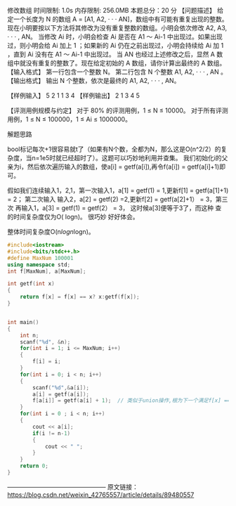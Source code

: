 修改数组
时间限制: 1.0s 内存限制: 256.0MB 本题总分：20 分
【问题描述】
给定一个长度为 N 的数组 A = [A1, A2, · · · AN]，数组中有可能有重复出现的整数。
现在小明要按以下方法将其修改为没有重复整数的数组。小明会依次修改
A2, A3, · · · , AN。
当修改 Ai 时，小明会检查 Ai 是否在 A1 ～ Ai-1 中出现过。如果出现过，则小明会给 Ai 加上 1 ；如果新的 Ai 仍在之前出现过，小明会持续给 Ai 加 1 ，直到 Ai 没有在 A1 ～ Ai-1 中出现过。
当 AN 也经过上述修改之后，显然 A 数组中就没有重复的整数了。现在给定初始的 A 数组，请你计算出最终的 A 数组。
【输入格式】
第一行包含一个整数 N。
第二行包含 N 个整数 A1, A2, · · · , AN 。
【输出格式】
输出 N 个整数，依次是最终的 A1, A2, · · · , AN。


【样例输入】
5
2 1 1 3 4
【样例输出】
2 1 3 4 5

【评测用例规模与约定】
对于 80% 的评测用例，1 ≤ N ≤ 10000。
对于所有评测用例，1 ≤ N ≤ 100000，1 ≤ Ai ≤ 1000000。

解题思路

bool标记每次+1很容易就t了（如果有N个数，全都为N，那么这是O(n^2/2）的复杂度，当n=1e5时就已经超时了）。这题可以巧妙地利用并查集。 我们初始化i的父亲为i，然后依次遍历输入的数组，使a[i] = getf(a[i]),再令f(a[i]) = getf(a[i]+1)即可。

假如我们连续输入1，2,1，第一次输入1，a[1] = getf(1) = 1,更新f[1] = getf(a[1]+1) = 2； 第二次输入  输入2，a[2] = getf(2) =2,更新f[2] = getf(a[2]+1） = 3，第三次 再输入1，a[3] = getf(1) = getf(2） = 3， 这时候a[3]便等于3了，而这种 查 的时间复杂度仅为O( logn)。  很巧妙 好好体会。

整体时间复杂度O(n*logn*logn)。 

```c++
#include<iostream>
#include<bits/stdc++.h>
#define MaxNum 100001
using namespace std;
int f[MaxNum], a[MaxNum];

int getf(int x)
{
	return f[x] = f[x] == x? x:getf(f[x]);
}


int main()
{
	int n;
	scanf("%d", &n);
	for(int i = 1; i <= MaxNum; i++)
	{
		f[i] = i;
	}
	for(int i = 0; i < n; i++)
	{
		scanf("%d",&a[i]);
		a[i] = getf(a[i]);
		f[a[i]] = getf(a[i] + 1);  // 类似于union操作,根为下一个满足f[x] == x的x 
	}
	for(int i = 0 ; i < n; i++)
	{
		cout << a[i];
		if(i != n-1)
		{
			cout << " ";
		}
	}
	return 0;
}
```



————————————————
原文链接：https://blog.csdn.net/weixin_42765557/article/details/89480557